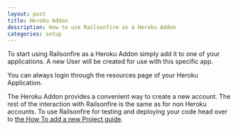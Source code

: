```yaml
---
layout: post
title: Heroku Addon
description: How to use Railsonfire as a Heroku Addon
categories: setup
---
```


To start using Railsonfire as a Heroku Addon simply add it to one of your applications. A new User will be created for use with this specific app.

You can always login through the resources page of your Heroku Application.

The Heroku Addon provides a convenient way to create a new account. The rest of the interaction with Railsonfire is the same as for non Heroku accounts. To use Railsonfire for testing and deploying your code head over to [the How To add a new Project guide](/setup/Adding-a-project.html).